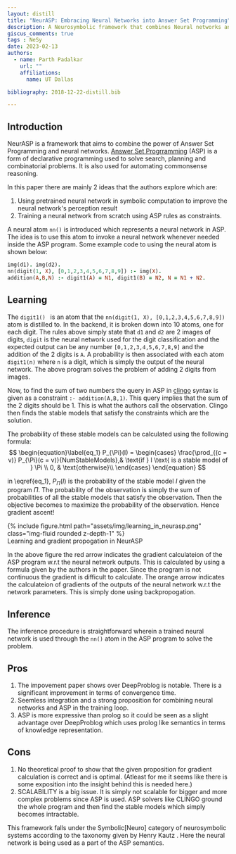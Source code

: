 ```yaml
---
layout: distill
title: "NeurASP: Embracing Neural Networks into Answer Set Programming"
description: A Neurosymbolic framework that combines Neural networks and Answer Set Programming
giscus_comments: true
tags : NeSy
date: 2023-02-13
authors:
  - name: Parth Padalkar
    url: ""
    affiliations:
      name: UT Dallas

bibliography: 2018-12-22-distill.bib

---
```

## Introduction
NeurASP <d-cite key="neurasp"></d-cite> is a framework that aims to combine the power of Answer Set Programming and neural networks.
[Answer Set Progrramming](https://en.wikipedia.org/wiki/Answer_set_programming) (ASP) is a form of declarative programming used to solve search, planning and combinatorial problems. It is also used for automating commonsense reasoning.

In this paper there are mainly 2 ideas that the authors explore which are:
1. Using pretrained neural network in symbolic computation to improve the neural network's perception result
2. Training a neural network from scratch using ASP rules as constraints.

A neural atom `nn()` is introduced which represents a neural network in ASP. The idea is to use this atom to invoke a neural network whenever needed inside the ASP program.
Some example code to using the neural atom is shown below:
```prolog
img(d1). img(d2).
nn(digit(1, X), [0,1,2,3,4,5,6,7,8,9]) :- img(X).
addition(A,B,N) :- digit1(A) = N1, digit1(B) = N2, N = N1 + N2.
```
## Learning
The ```digit1() ``` is an atom that the ```nn(digit(1, X), [0,1,2,3,4,5,6,7,8,9])``` atom is distilled to.
In the backend, it is broken down into 10 atoms, one for each digit.
The rules above simply state that `d1` and `d2` are 2 images of digits, ```digit``` is the neural network used for the digit classification and 
the expected output can be any number `[0,1,2,3,4,5,6,7,8,9]` and the addition of the 2 digits is `A`.
A probability is then associated with each atom `digit1(n)` where `n` is a digit, which is simply the output of the neural network.
The above program solves the problem of adding 2 digits from images.

Now, to find the sum of two numbers the query in ASP in [clingo](https://potassco.org/clingo/) syntax is given as a constraint `:- addition(A,B,1)`.
This query implies that the sum of the 2 digits should be 1. This is what the authors call the observation. Clingo then finds the 
stable models that satisfy the constraints which are the solution.

The probability of these stable models can be calculated using the following formula:
$$
\begin{equation}\label{eq_1}
    P_{\Pi}(I) = 
\begin{cases}
    \frac{\prod_{(c = v)} P_{\Pi}(c = v)}{NumStableModels},& \text{if } I \text{ is a stable model of } \Pi \\
    0,              & \text{otherwise}\\
\end{cases}
\end{equation}
$$

in \eqref{eq_1}, $P_{\Pi}(I)$ is the probability of the stable model $I$ given the program $\Pi$.
The probability of the observation is simply the sum of probabilities of all the stable models that satisfy the observation.
Then the objective becomes to maximize the probability of the observation. Hence gradient ascent!

<div class="row mt-3">
    <div class="col-sm mt-3 mt-md-0">
        {% include figure.html path="assets/img/learning_in_neurasp.png" class="img-fluid rounded z-depth-1" %}
    </div>
</div>
<div class="caption">
    Learning and gradient propogation in NeurASP
</div>

In the above figure the red arrow indicates the gradient calculateion of the ASP program w.r.t the neural network outputs.
This is calculated by using a formula given by the authors in the paper. Since the program is not continuous the gradient
is difficult to calculate.
The orange arrow indicates the calculateion of gradients of the outputs of the neural network w.r.t the network parameters.
This is simply done using backpropogation.

## Inference
The inference procedure is straightforward wherein a trained neural network is used through the `nn()` atom in the ASP
program to solve the problem.

## Pros
1. The impovement paper shows over DeepProblog <d-cite key="deepproblog"></d-cite> is notable. There is a significant improvement in terms of convergence time.
2. Seemless integration and a strong proposition for combining neural networks and ASP in the training loop. 
3. ASP is more expressive than prolog so it could be seen as a slight advantage over DeepProblog which uses prolog like semantics in terms of knowledge representation.

## Cons
1. No theoretical proof to show that the given proposition for gradient calculation is correct and is optimal. (Atleast for me it seems like there is some exposition into the insight behind this is needed here.)
2. SCALABILITY is a big issue. It is simply not scalable for bigger and more complex problems since ASP is used. ASP solvers like CLINGO ground the whole program and then find the stable models which simply becomes intractable.

This framework falls under the Symbolic[Neuro] category of neurosymbolic systems according to the taxonomy given by Henry Kautz <d-cite key = "NeSytaxonomy"></d-cite>.
Here the neural network is being used as a part of the ASP semantics.
